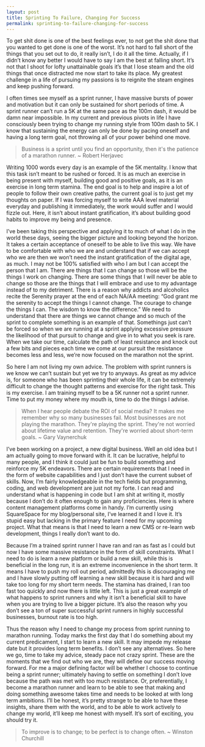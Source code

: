 ```yaml
---
layout: post
title: Sprinting To Failure, Changing For Success
permalink: sprinting-to-failure-changing-for-success
---
```




To get shit done is one of the best feelings ever, to not get the shit done that you wanted to get done is one of the worst. It’s not hard to fall short of the things that you set out to do, it really isn’t, I do it all the time. Actually, if I didn’t know any better I would have to say I am the best at falling short. It’s not that I shoot for lofty unattainable goals it’s that I lose steam and the old things that once distracted me now start to take its place. My greatest challenge in a life of pursuing my passions is to reignite the steam engines and keep pushing forward.

I often times see myself as a sprint runner, I have massive bursts of power and motivation but it can only be sustained for short periods of time. A sprint runner can’t run a 5K at the same pace as the 100m dash, it would be damn near impossible. In my current and previous pivots in life I have consciously been trying to change my running style from 100m dash to 5K. I know that sustaining the energy can only be done by pacing oneself and having a long term goal, not throwing all of your power behind one move.

> Business is a sprint until you find an opportunity, then it's the patience of a marathon runner.
> ~ Robert Herjavec

Writing 1000 words every day is an example of the 5K mentality. I know that this task isn’t meant to be rushed or forced. It is as much an exercise in being present with myself, building good and positive goals, as it is an exercise in long term stamina. The end goal is to help and inspire a lot of people  to follow their own creative paths, the current goal is to just get my thoughts on paper. If I was forcing myself to write AAA level material everyday and publishing it immediately, the work would suffer and I would fizzle out. Here, it isn’t about instant gratification, it’s about building good habits to improve my being and presence.

I’ve been taking this perspective and applying it to much of what I do in the world these days, seeing the bigger picture and looking beyond the horizon. It takes a certain acceptance of oneself to be able to live this way. We have to be comfortable with who we are and understand that if we can accept who we are then we won’t need the instant gratification of the digital age, as much. I may not be 100% satisfied with who I am but I can accept the person that I am. There are things that I can change so those will be the things I work on changing. There are some things that I will never be able to change so those are the things that I will embrace and use to my advantage instead of to my detriment. There is a reason why addicts and alcoholics recite the Serenity prayer at the end of each NA/AA meeting: “God grant me the serenity to accept the things I cannot change. The courage to change the things I can. The wisdom to know the difference.” We need to understand that there are things we cannot change and so much of the sprint to complete something is an example of that. Somethings just can’t be forced so when we are running at a sprint applying excessive pressure the likelihood of that pursuit to change and give in to what you seek is rare. When we take our time, calculate the path of least resistance and knock out a few bits and pieces each time we come at our pursuit the resistance becomes less and less, we’re now focused on the marathon not the sprint.

So here I am not living my own advice. The problem with sprint runners is we know we can’t sustain but yet we try to anyways. As great as my advice is, for someone who has been sprinting their whole life, it can be extremely difficult to change the thought patterns and exercise for the right task. This is my exercise. I am training myself to be a 5K runner not a sprint runner. Time to put my money where my mouth is, time to do the things I advise.

> When I hear people debate the ROI of social media? It makes me remember why so many businesses fail. Most businesses are not playing the marathon. They're playing the sprint. They're not worried about lifetime value and retention. They're worried about short-term goals.
> ~ Gary Vaynerchuk

I’ve been working on a project, a new digital business. Well an old idea but I am actually going to move forward with it. It can be lucrative, helpful to many people, and I think it could just be fun to build something and reinforce my 5K endeavors. There are certain requirements that I need in the form of website capabilities and I just don’t have the current subset of skills. Now, I’m fairly knowledgeable in the tech fields but programming, coding, and web development are just not my forte. I can read and understand what is happening in code but I am shit at writing it, mostly because I don’t do it often enough to gain any proficiencies. Here is where content management platforms come in handy. I’m currently using SquareSpace for my blog/personal site, I’ve learned it and I love it. It’s stupid easy but lacking in the primary feature I need for my upcoming project. What that means is that I need to learn a new CMS or re-learn web development, things I really don’t want to do.

Because I’m a trained sprint runner I have ran and ran as fast as I could but now I have some massive resistance in the form of skill constraints. What I need to do is learn a new platform or build a new skill, while this is beneficial in the long run, it is an extreme inconvenience in the short term. It means I have to push my roll out period, admittedly this is discouraging me and I have slowly putting off learning a new skill because it is hard and will take too long for my short term needs. The stamina has drained, I ran too fast too quickly and now there is little left. This is just a great example of what happens to sprint runners and why it isn’t a beneficial skill to have when you are trying to live a bigger picture. It’s also the reason why you don’t see a ton of super successful sprint runners in highly successful businesses, burnout rate is too high.

Thus the reason why I need to change my process from sprint running to marathon running. Today marks the first day that I do something about my current predicament, I start to learn a new skill. It may impede my release date but it provides long term benefits. I don’t see any alternatives. So here we go, time to take my advice, steady pace not crazy sprint. These are the moments that we find out who we are, they will define our success moving forward. For me a major defining factor will be whether I choose to continue being a sprint runner; ultimately having to settle on something I don’t love because the path was met with too much resistance. Or, preferentially, I become a marathon runner and learn to be able to see that making and doing something awesome takes time and needs to be looked at with long term ambitions. I’ll be honest, it’s pretty strange to be able to have these insights, share them with the world, and to be able to work actively to change my world, it’ll keep me honest with myself. It’s sort of exciting, you should try it.

> To improve is to change; to be perfect is to change often.
> ~ Winston Churchill
